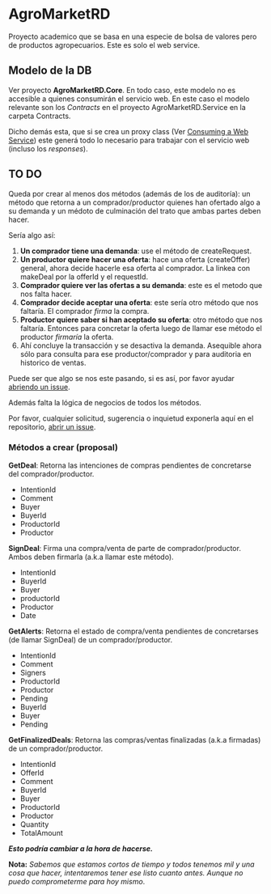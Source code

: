 # AgroMarketRD

Proyecto academico que se basa en una especie de bolsa de valores pero de productos agropecuarios. Este es solo el web service.

## Modelo de la DB ##

Ver proyecto **AgroMarketRD.Core**. En todo caso, este modelo no es accesible a quienes consumirán el servicio web.
En este caso el modelo relevante son los *Contracts* en el proyecto AgroMarketRD.Service en la carpeta Contracts.

Dicho demás esta, que si se crea un proxy class (Ver [Consuming a Web Service](https://www.youtube.com/watch?v=ycKnYOlQDEE)) este generá todo lo necesario para trabajar con el servicio web (incluso los *responses*).

## TO DO ##

Queda por crear al menos dos métodos (además de los de auditoría): un método que retorna a un comprador/productor quienes han ofertado algo a su demanda y un médoto de culminación del trato que ambas partes deben hacer.

Sería algo así:
1. **Un comprador tiene una demanda**: use el método de createRequest.
2. **Un productor quiere hacer una oferta**: hace una oferta (createOffer) general, ahora decide hacerle esa oferta al comprador. La linkea con makeDeal por la offerId y el requestId.
3. **Comprador quiere ver las ofertas a su demanda**: este es el metodo que nos falta hacer.
4. **Comprador decide aceptar una oferta**: este sería otro método que nos faltaría. El comprador *firma* la compra.
5. **Productor quiere saber si han aceptado su oferta**: otro método que nos faltaría. Entonces para concretar la oferta luego de llamar ese método el productor *firmaría* la oferta. 
6. Ahí concluye la transacción y se desactiva la demanda. Asequible ahora sólo para consulta para ese productor/comprador y para auditoria en historico de ventas.

Puede ser que algo se nos este pasando, si es así, por favor ayudar [abriendo un issue](https://github.com/aljavier/agromarketRD/issues).

Además falta la lógica de negocios de todos los métodos.

Por favor, cualquier solicitud, sugerencia o inquietud exponerla aquí en el repositorio, [abrir un issue](https://github.com/aljavier/agromarketRD/issues).

### Métodos a crear **(proposal)** ###

**GetDeal**:       Retorna las intenciones de compras pendientes de concretarse del comprador/productor.
* IntentionId
* Comment
* Buyer
* BuyerId
* ProductorId
* Productor
  
**SignDeal**:       Firma una compra/venta de parte de comprador/productor. Ambos deben firmarla (a.k.a llamar este método).
* IntentionId
* BuyerId
* Buyer
* productorId
* Productor
* Date

**GetAlerts**:      Retorna el estado de compra/venta pendientes de concretarses (de llamar SignDeal) de un comprador/productor.
* IntentionId
* Comment
* Signers
* ProductorId
* Productor
* Pending 
* BuyerId
* Buyer
* Pending 
 
**GetFinalizedDeals**:   Retorna las compras/ventas finalizadas (a.k.a firmadas) de un comprador/productor.
* IntentionId
* OfferId
* Comment
* BuyerId
* Buyer
* ProductorId
* Productor
* Quantity
* TotalAmount

***Esto podría cambiar a la hora de hacerse.***

**Nota:** *Sabemos que estamos cortos de tiempo y todos tenemos mil y una cosa que hacer, intentaremos tener ese listo cuanto antes. Aunque no puedo comprometerme para hoy mismo*.
